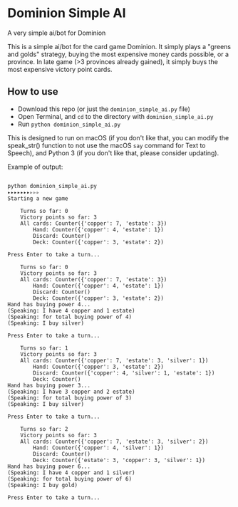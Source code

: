 # Dominion Simple AI
A very simple ai/bot for Dominion

This is a simple ai/bot for the card game Dominion.  It simply plays a "greens
and golds" strategy, buying the most expensive money cards possible, or a
province.  In late game (>3 provinces already gained), it simply buys the most
expensive victory point cards.


## How to use

- Download this repo (or just the `dominion_simple_ai.py` file)
- Open Terminal, and `cd` to the directory with `dominion_simple_ai.py`
- Run `python dominion_simple_ai.py`

This is designed to run on macOS (if you don't like that, you can modify the
speak_str() function to not use the macOS `say` command for Text to Speech),
and Python 3 (if you don't like that, please consider updating).


Example of output:
```

python dominion_simple_ai.py                                                                                                                                            ▸▸▸▸▸▸▸▹▹▹
Starting a new game

    Turns so far: 0
    Victory points so far: 3
    All cards: Counter({'copper': 7, 'estate': 3})
        Hand: Counter({'copper': 4, 'estate': 1})
        Discard: Counter()
        Deck: Counter({'copper': 3, 'estate': 2})

Press Enter to take a turn...

    Turns so far: 0
    Victory points so far: 3
    All cards: Counter({'copper': 7, 'estate': 3})
        Hand: Counter({'copper': 4, 'estate': 1})
        Discard: Counter()
        Deck: Counter({'copper': 3, 'estate': 2})
Hand has buying power 4...
(Speaking: I have 4 copper and 1 estate)
(Speaking: for total buying power of 4)
(Speaking: I buy silver)

Press Enter to take a turn...

    Turns so far: 1
    Victory points so far: 3
    All cards: Counter({'copper': 7, 'estate': 3, 'silver': 1})
        Hand: Counter({'copper': 3, 'estate': 2})
        Discard: Counter({'copper': 4, 'silver': 1, 'estate': 1})
        Deck: Counter()
Hand has buying power 3...
(Speaking: I have 3 copper and 2 estate)
(Speaking: for total buying power of 3)
(Speaking: I buy silver)

Press Enter to take a turn...

    Turns so far: 2
    Victory points so far: 3
    All cards: Counter({'copper': 7, 'estate': 3, 'silver': 2})
        Hand: Counter({'copper': 4, 'silver': 1})
        Discard: Counter()
        Deck: Counter({'estate': 3, 'copper': 3, 'silver': 1})
Hand has buying power 6...
(Speaking: I have 4 copper and 1 silver)
(Speaking: for total buying power of 6)
(Speaking: I buy gold)

Press Enter to take a turn...



```
